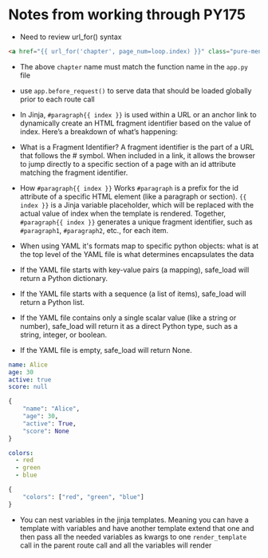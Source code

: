 # Notes from working through PY175

- Need to review url_for() syntax

~~~HTML
<a href="{{ url_for('chapter', page_num=loop.index) }}" class="pure-menu-link">{{ chapter }}</a>
~~~

- The above `chapter` name must match the function name in the `app.py` file

- use `app.before_request()` to serve data that should be loaded globally prior to each route call

- In Jinja, `#paragraph{{ index }}` is used within a URL or an anchor link to dynamically create an HTML fragment identifier based on the value of index. Here’s a breakdown of what’s happening:

- What is a Fragment Identifier?
A fragment identifier is the part of a URL that follows the # symbol. When included in a link, it allows the browser to jump directly to a specific section of a page with an id attribute matching the fragment identifier.

- How `#paragraph{{ index }}` Works
`#paragraph` is a prefix for the id attribute of a specific HTML element (like a paragraph or section).
`{{ index }}` is a Jinja variable placeholder, which will be replaced with the actual value of index when the template is rendered.
Together, `#paragraph{{ index }}` generates a unique fragment identifier, such as `#paragraph1`, `#paragraph2`, etc., for each item.

- When using YAML it's formats map to specific python objects: what is at the top level of the YAML file is what determines encapsulates the data
- If the YAML file starts with key-value pairs (a mapping), safe_load will return a Python dictionary.
- If the YAML file starts with a sequence (a list of items), safe_load will return a Python list.
- If the YAML file contains only a single scalar value (like a string or number), safe_load will return it as a direct Python type, such as a string, integer, or boolean.
- If the YAML file is empty, safe_load will return None.

~~~YAML
name: Alice
age: 30
active: true
score: null
~~~

~~~Python
{
    "name": "Alice",
    "age": 30,
    "active": True,
    "score": None
}
~~~

~~~YAML
colors:
  - red
  - green
  - blue
~~~

~~~Python
{
    "colors": ["red", "green", "blue"]
}
~~~

- You can nest variables in the jinja templates. Meaning you can have a template with variables and have another template extend that one and then pass all the needed variables as kwargs to one `render_template` call in the parent route call and all the variables will render
